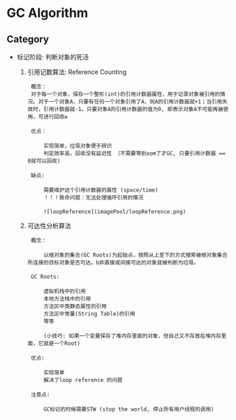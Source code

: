 # GC Algorithm



## Category

* 标记阶段: 判断对象的死活

    1. 引用记数算法:  Reference Counting 
        
            概念：
            对于每一个对象，保存一个整形(int)的引用计数器属性，用于记录对象被引用的情况。对于一个对象A，只要有任何一个对象引用了A，则A的引用计数器就+1；当引用失效时，引用计数器就-1。只要对象A的引用计数器的值为0, 即表示对象A不可能再被使用，可进行回收♻️
            
            优点：
                
                实现简单，垃圾对象便于辨识
                判定效率高，回收没有延迟性 （不需要等到oom了才GC, 只要引用计数器 == 0就可以回收)
            
            缺点: 
                
                需要维护这个引用计数器的属性 (space/time)
                ！！！致命问题：无法处理循环引用的情况 
            
                ![loopReference](imagePool/loopReference.png)
    
    
    2. 可达性分析算法
    
            概念：
                
                以根对象的集合(GC Roots)为起始点，按照从上至下的方式搜索被根对象集合所连接的目标对象是否可达。b非直接或间接可达的对象就被判断为垃圾。
            
            GC Roots:
            
                虚拟机栈中的引用
                本地方法栈中的引用
                方法区中类静态属性的引用
                方法区中常量(String Table)的引用
                等等
                
                (小技巧: 如果一个变量保存了堆内存里面的对象，但自己又不存放在堆内存里面，它就是一个Root)
            
            优点: 
                
                实现简单
                解决了loop reference 的问题
            
            注意点: 
                
                GC标记的时候需要STW (stop the world, 停止所有用户线程的调用)
 
